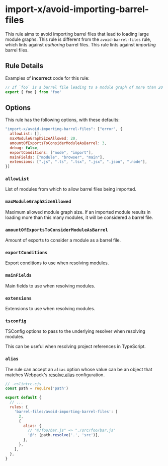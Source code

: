 # import-x/avoid-importing-barrel-files

This rule aims to avoid importing barrel files that lead to loading large module graphs. This rule is different from the `avoid-barrel-files` rule, which lints against _authoring_ barrel files. This rule lints against _importing_ barrel files.

## Rule Details

Examples of **incorrect** code for this rule:

```js
// If `foo` is a barrel file leading to a module graph of more than 20 modules
export { foo } from 'foo'
```

## Options

This rule has the following options, with these defaults:

```js
"import-x/avoid-importing-barrel-files": ["error", {
  allowList: [],
  maxModuleGraphSizeAllowed: 20,
  amountOfExportsToConsiderModuleAsBarrel: 3,
  debug: false,
  exportConditions: ["node", "import"],
  mainFields: ["module", "browser", "main"],
  extensions: [".js", ".ts", ".tsx", ".jsx", ".json", ".node"],
}]
```

### `allowList`

List of modules from which to allow barrel files being imported.

### `maxModuleGraphSizeAllowed`

Maximum allowed module graph size. If an imported module results in loading more than this many modules, it will be considered a barrel file.

### `amountOfExportsToConsiderModuleAsBarrel`

Amount of exports to consider a module as a barrel file.

### `exportConditions`

Export conditions to use when resolving modules.

### `mainFields`

Main fields to use when resolving modules.

### `extensions`

Extensions to use when resolving modules.

### `tsconfig`

TSConfig options to pass to the underlying resolver when resolving modules.

This can be useful when resolving project references in TypeScript.

### `alias`

The rule can accept an `alias` option whose value can be an object that matches Webpack's [resolve.alias](https://webpack.js.org/configuration/resolve/) configuration.

```js
// .eslintrc.cjs
const path = require('path')

export default {
  // ...
  rules: {
    'barrel-files/avoid-importing-barrel-files': [
      2,
      {
        alias: {
          // "@/foo/bar.js" => "./src/foo/bar.js"
          '@': [path.resolve('.', 'src')],
        },
      },
    ],
  },
}
```
